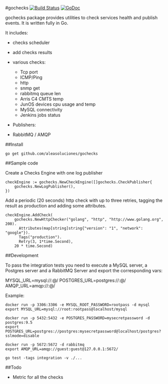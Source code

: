 
#gochecks
[![Build Status](https://travis-ci.org/aleasoluciones/gochecks.svg?branch=master)](https://travis-ci.org/aleasoluciones/gochecks)
[![GoDoc](https://godoc.org/github.com/aleasoluciones/gochecks?status.png)](http://godoc.org/github.com/aleasoluciones/gochecks)

gochecks package provides utilities to check services health and publish events.
It is written fully in Go.

It includes:
 * checks scheduler
 * add checks results
 * various checks:
   * Tcp port
   * ICMP/Ping
   * http
   * snmp get
   * rabbitmq queue len
   * Arris C4 CMTS temp
   * JunOS devices cpu usage and temp
   * MySQL connectivity
   * Jenkins jobs status

 * Publishers:
  * RabbitMQ / AMQP

##Install

```
go get github.com/aleasoluciones/gochecks
```


##Sample code

Create a Checks Engine with one log publisher
```
checkEngine := gochecks.NewCheckEngine([]gochecks.CheckPublisher{
    gochecks.NewLogPublisher(),
})
```
Add a periodic (20 seconds) http check with up to three retries, tagging the result as production and adding some attributes.
```
checkEngine.AddCheck(
    gochecks.NewHttpChecker("golang", "http", "http://www.golang.org", 200).
      Attributes(map[string]string{"version": "1", "network": "google"}).
      Tags("production").
      Retry(3, 1*time.Second),
    20 * time.Second)
```

##Development

To pass the integration tests you need to execute a MySQL server, a Postgres server and a RabbitMQ Server and export the corresponding vars:

MYSQL_URL=mysql://<user>:<pass>@<host>/<database>
POSTGRES_URL=postgres://<user>:<pass>@<host>/<satabase>
AMQP_URL=amqp://<user>:<pass>@<host>/<vhost>

Example:
```
docker run -p 3306:3306 -e MYSQL_ROOT_PASSWORD=rootpass -d mysql
export MYSQL_URL=mysql://root:rootpass@localhost/mysql

docker run -p 5432:5432 -e POSTGRES_PASSWORD=mysecretpassword -d postgres:9.5
export POSTGRES_URL=postgres://postgres:mysecretpassword@localhost/postgres?sslmode=disable

docker run -p 5672:5672 -d rabbitmq
export AMQP_URL=amqp://guest:guest@127.0.0.1:5672/

go test -tags integration -v ./...
```

##Todo
 * Metric for all the checks
